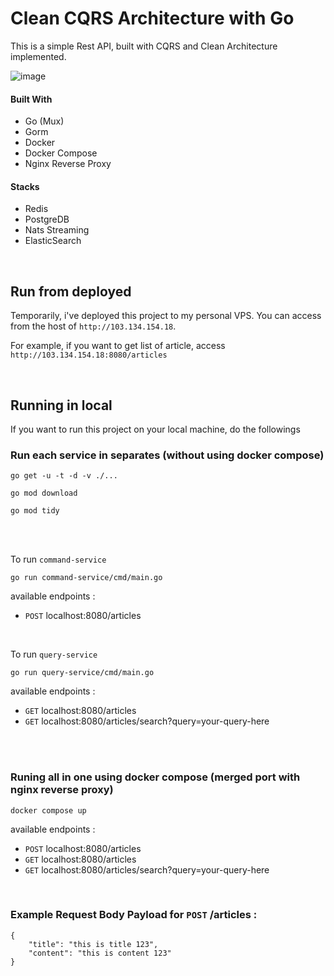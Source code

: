 # Clean CQRS Architecture with Go

This is a simple Rest API, built with CQRS and Clean Architecture implemented.

![image](https://user-images.githubusercontent.com/7758970/209476984-88fed3c1-31cc-4ed0-bfed-a401a5226c3f.png)

#### Built With

* Go (Mux)
* Gorm
* Docker
* Docker Compose
* Nginx Reverse Proxy

#### Stacks
* Redis
* PostgreDB
* Nats Streaming
* ElasticSearch

<br>

## Run from deployed

Temporarily, i've deployed this project to my personal VPS. You can access from the host of `http://103.134.154.18`.

For example, if you want to get list of article, access `http://103.134.154.18:8080/articles`

<br>

## Running in local
If you want to run this project on your local machine, do the followings

### Run each service in separates (without using docker compose)

```
go get -u -t -d -v ./...
```

```
go mod download
```

```
go mod tidy
```

<br>
<br>

To run `command-service`
```
go run command-service/cmd/main.go
```

available endpoints :
- `POST` localhost:8080/articles

<br>

To run `query-service` 
```
go run query-service/cmd/main.go
```

available endpoints :
- `GET` localhost:8080/articles
- `GET` localhost:8080/articles/search?query=your-query-here

<br>
<br>


### Runing all in one using docker compose (merged port with nginx reverse proxy)

```
docker compose up
```

available endpoints :
- `POST` localhost:8080/articles
- `GET` localhost:8080/articles
- `GET` localhost:8080/articles/search?query=your-query-here

<br>

### Example Request Body Payload for `POST` /articles :
```
{
    "title": "this is title 123",
    "content": "this is content 123"
}
```
